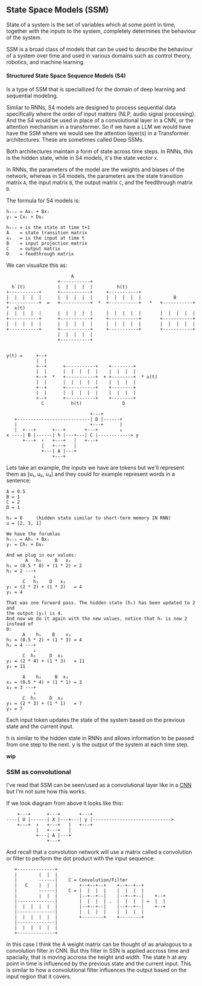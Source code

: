 ## State Space Models (SSM)
State of a system is the set of variables which at some point in time, together
with the inputs to the system, completely determines the behaviour of the
system.

SSM is a broad class of models that can be used to describe the behaviour of a
system over time and used in various domains such as control theory, robotics,
and machine learning.

#### Structured State Space Sequence Models (S4)
Is a type of SSM that is speciallized for the domain of deep learning and
sequential modeling.

Simliar to RNNs, S4 models are designed to process sequential data specifically
where the order of input matters (NLP, audio signal processing).
And the S4 would be used in place of a convolutional layer in a CNN, or the
attention mechanism in a transformer. So if we have a LLM we would have have
the SSM where we would see the attention layer(s) in a Transformer
architectures. These are sometimes called Deep SSMs.

Both architectures maintain a form of state across time steps. In RNNs, this is
the hidden state, while in S4 models, it's the state vector `x`.

In RNNs, the parameters of the model are the weights and biases of the network,
whereas in S4 models, the parameters are the state transition matrix `A`, the
input matrix `B`, the output matrix `C`, and the feedthrough matrix `D`.

The formula for S4 models is:
```
hₜ₊₁ = Axₜ + Bxₜ
yₜ = Cxₜ + Duₜ

hₜ₊₁ = is the state at time t+1
A    = state transition matrix
xₜ   = is the input at time t
B    = input projection matrix
C    = output matrix
D    = feedthrough matrix
```
We can visualize this as:
```
                        A
                   +-----------+
  h`(t)            |  |  |  |  |         h(t)
+-----------+      +-----------+     +-----------+
|  |  |  |  |      |  |  |  |  |     |  |  |  |  |            B
+-----------+  =   +-----------+  *  +-----------+   *   +-----------+   *  x(t)
|  |  |  |  |      |  |  |  |  |     |  |  |  |  |       |  |  |  |  |
+-----------+      +-----------+     +-----------+       +-----------+
|  |  |  |  |      |  |  |  |  |     |  |  |  |  |       |  |  |  |  |
+-----------+      +-----------+     +-----------+       +-----------+
                   |  |  |  |  |
                   +-----------+


y(t) =     +--+
           |  |
           +--+      +-----------+    +--------+
           |  |      |  |  |  |  |    |  |  |  |
           +--+  *   +-----------+  + +--------+  * x(t)
           |  |      |  |  |  |  |    |  |  |  |
           +--+      +-----------+    +--------+
           |  |      |  |  |  |  |    |  |  |  |
           +--+      +-----------+    +--------+
             C          h(t)               D
```

```
                               +---+
   +---------------------------| D |------+
   |                           +---+      |
   |  +---+      +---+       +---+        ↓
x ----| B |------| h |---+---| C |------------> y
      +---+  ↑   +---+   |   +---+
             |   +---+   |
             +---| A |---+
                 +---+
```

Lets take an example, the inputs we have are tokens but we'll represent them
as [u₁, u₂, u₃] and they could for example represent words in a sentence:
```
A = 0.5
B = 1
C = 2
D = 1

h₀ = 0     (hidden state similar to short-term memory IN RNN)
u = [2, 3, 1]

We have the forumlas
hₜ₊₁ = Ahₜ + Bxₜ
yₜ = Chₜ + Dxₜ

And we plug in our values:
       A   h₀     B   x₁
h₁ = (0.5 * 0) + (1 * 2) = 2
h₁ = 2 ---+
          ↓
      C   h₁    D   x₁
y₁ = (2 * 2) + (1 * 2)   = 4
y₁ = 4

That was one forward pass. The hidden state (h₁) has been updated to 2 and
the output (y₁) is 4.
And now we do it again with the new values, notice that h₁ is now 2 instead of
0:
      A    h₁    B    x₂
h₂ = (0.5 * 2) + (1 * 3) = 4
h₂ = 4 ---+
          ↓
      C  h₂     D  x₃
y₂ = (2 * 4) + (1 * 3)   = 11
y₂ = 11

      A    h₂     B  x₃
x₃ = (0.5 * 4) + (1 * 1) = 3
x₃ = 3 ---+
          ↓
      C  h₃     D  x₃ 
y₃ = (2 * 3) + (1 * 1)   = 7
y₃ = 7
```
Each input token updates the state of the system based on the previous state
and the current input.

h is similar to the hidden state in RNNs and allows information to be passed
from one step to the next. y is the output of the system at each time step.

__wip__

### SSM as convolutional
I've read that SSM can be seen/used as a convolutional layer like in a
[CNN](./cnn.md) but I'm not sure how this works.

If we look diagram from above it looks like this:
```
    +---+      +---+       +---+
----| U |------| X |---+---| y |----------------------------->
    +---+  ↑   +---+   |   +---+
           |   +---+   |
           +---| A |---+
               +---+
```
And recall that a convolution network will use a matrix called a convolution or
filter to perform the dot product with the input sequence: 
```
   +--------------+
   |        |  |  |
   |        ------|    C = Convolution/Filter
   |   C    |  |  |        +--+--+--+    +--+--+--+
   |        ------|    C = |  |  |  |    |  |  |  |
   |        |  |  |        |--+--+--|    |--+--+--|    +--+
   |--------------|        |  |  |  | .  |  |  |  | =  |  |
   |  |  |  |  |  |        |--+--+--|    |--+--+--|    +--+
   |--------------|        |  |  |  |    |  |  |  |
   |  |  |  |  |  |        +--------+    +--------+
   |--------------|
   |  |  |  |  |  |
   +--------------+
```
In this case I think the A weight matrix can be thought of as analogous to a
convolution filter in CNN. But this filter in SSN is applied accross time and
spacially, that is moving accross the height and width. The state h at any point
in time is influenced by the previous state and the current input. This is
similar to how a convolutional filter influences the output based on the input
region that it covers.

